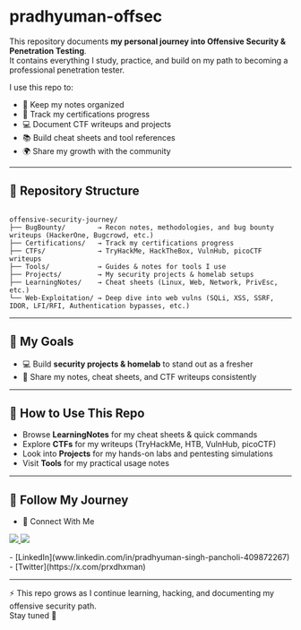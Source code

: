 # pradhyuman-offsec

This repository documents **my personal journey into Offensive Security & Penetration Testing**.  
It contains everything I study, practice, and build on my path to becoming a professional penetration tester.  

I use this repo to:  
- 📝 Keep my notes organized  
- 🎯 Track my certifications progress  
- 💻 Document CTF writeups and projects  
- 📚 Build cheat sheets and tool references  
- 🌍 Share my growth with the community  

---

## 📂 Repository Structure

```

offensive-security-journey/
├── BugBounty/        → Recon notes, methodologies, and bug bounty writeups (HackerOne, Bugcrowd, etc.)
├── Certifications/   → Track my certifications progress
├── CTFs/             → TryHackMe, HackTheBox, VulnHub, picoCTF writeups
├── Tools/            → Guides & notes for tools I use
├── Projects/         → My security projects & homelab setups
├── LearningNotes/    → Cheat sheets (Linux, Web, Network, PrivEsc, etc.)
└── Web-Exploitation/ → Deep dive into web vulns (SQLi, XSS, SSRF, IDOR, LFI/RFI, Authentication bypasses, etc.)

```

---

## 🎯 My Goals 
- 💻 Build **security projects & homelab** to stand out as a fresher  
- 📝 Share my notes, cheat sheets, and CTF writeups consistently  

---

## 📘 How to Use This Repo
- Browse **LearningNotes** for my cheat sheets & quick commands  
- Explore **CTFs** for my writeups (TryHackMe, HTB, VulnHub, picoCTF)  
- Look into **Projects** for my hands-on labs and pentesting simulations  
- Visit **Tools** for my practical usage notes  

---

## 🔗 Follow My Journey
- 🔗 Connect With Me
<p align="left"> <a href="https://www.linkedin.com/in/pradhyuman-singh-pancholi-409872267"> <img src="https://img.shields.io/badge/LinkedIn-Connect-blue?logo=linkedin&style=flat-square" /> </a> <a href="https://x.com/prxdhxman"> <img src="https://img.shields.io/badge/Twitter-Follow-black?logo=twitter&style=flat-square" /> </a> </p>
- [LinkedIn](www.linkedin.com/in/pradhyuman-singh-pancholi-409872267)  
- [Twitter](https://x.com/prxdhxman)  

---

⚡ This repo grows as I continue learning, hacking, and documenting my offensive security path.  
Stay tuned 🚀



